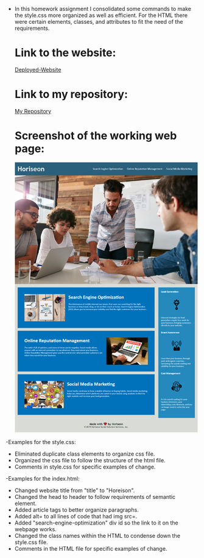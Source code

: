 * In this homework assignment I consolidated some commands to make the style.css more organized as well as efficient. For the HTML there were certain elements, classes, and attributes to fit the need of the requirements.
    
    # Link to the website:
    [Deployed-Website](https://swagmaster678.github.io/Horiseon-Clean-Up/)
    
    # Link to my repository:
    [My Repository](https://github.com/swagmaster678/Horiseon-Clean-Up)

    # Screenshot of the working web page:
    ![Horeison-Website](images/homework_SEOAssignment-_index.html.png)

 
-Examples for the style.css:
* Eliminated duplicate class elements to organize css file.
* Organized the css file to follow the structure of the html file.
* Comments in style.css for specific examples of change.

-Examples for the index.html:
* Changed website title from "title" to "Horeison".
* Changed the head to header to follow requirements of semantic element.
* Added article tags to better organize paragraphs.
* Added alt= to all lines of code that had img src=. 
* Added "search-engine-optimization" div id so the link to it on the webpage works.
* Changed the class names within the HTML to condense down the style.css file.
* Comments in the HTML file for specific examples of change.





